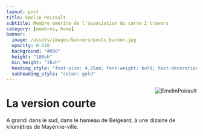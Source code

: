 ```yaml
---
layout: post
title: Emelin Poirault
subtitle: Membre emerite de l'association du carre 2 travers
category: [membres, home]
banner:
  image: /assets/images/banners/posts_banner.jpg
  opacity: 0.618
  background: "#000"
  height: "100vh"
  min_height: "38vh"
  heading_style: "font-size: 4.25em; font-weight: bold; text-decoration: underline"
  subheading_style: "color: gold"
---
```


<img src="{{site.baseurl | prepend: site.url}}assets/images/members/EmelinePoyrault.jpg" alt="EmelinPoirault" style="float: right; width: auto; height: auto;"/>

# La version courte
A grandi dans le sud, dans le hameau de Belgeard, à une dizaine de kilomètres de Mayenne-ville.























